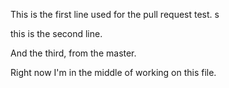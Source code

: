 This is the first line used for the pull request test.                                                                                                                                                                       s

this is the second line. 

And the third, from the master.

Right now I'm in the middle of working on this file. 